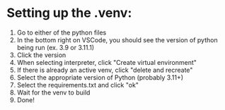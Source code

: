 # Setting up the .venv:

1. Go to either of the python files
2. In the bottom right on VSCode, you should see the version of python being run (ex. 3.9 or 3.11.1)
3. Click the version
4. When selecting interpreter, click "Create virtual environment"
5. If there is already an active venv, click "delete and recreate"
6. Select the appropriate version of Python (probably 3.11+)
7. Select the requirements.txt and click "ok"
8. Wait for the venv to build
9. Done!
